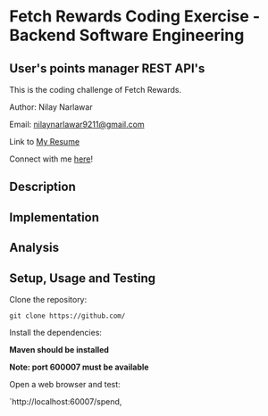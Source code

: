 # Fetch Rewards Coding Exercise - Backend Software Engineering
## User's points manager REST API's

This is the coding challenge of Fetch Rewards.

Author: Nilay Narlawar

Email: nilaynarlawar9211@gmail.com

Link to [My Resume](https://www.dropbox.com/s/lica27y0r4k4qyq/Nilay_Narlawar_Resume.pdf?dl=0)

Connect with me [here](https://www.linkedin.com/in/nnarlawar/)!

## Description


## Implementation


## Analysis


## Setup, Usage and Testing

Clone the repository:

`git clone https://github.com/`

Install the dependencies:

**Maven should be installed**



**Note: port 600007 must be available**

Open a web browser and test:

`http://localhost:60007/spend,


